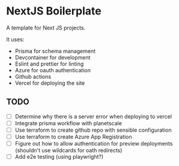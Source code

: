 # NextJS Boilerplate

A template for Next JS projects.

It uses:

- Prisma for schema management
- Devcontainer for development
- Eslint and prettier for linting
- Azure for oauth authentication
- Github actions
- Vercel for deploying the site

## TODO

- [ ] Determine why there is a server error when deploying to vercel
- [ ] Integrate prisma workflow with planetscale
- [ ] Use terraform to create github repo with sensible configuration
- [ ] Use terraform to create Azure App Registration
- [ ] Figure out how to allow authentication for preview deployments (shouldn't use wildcards for oath redirects)
- [ ] Add e2e testing (using playwright?)
